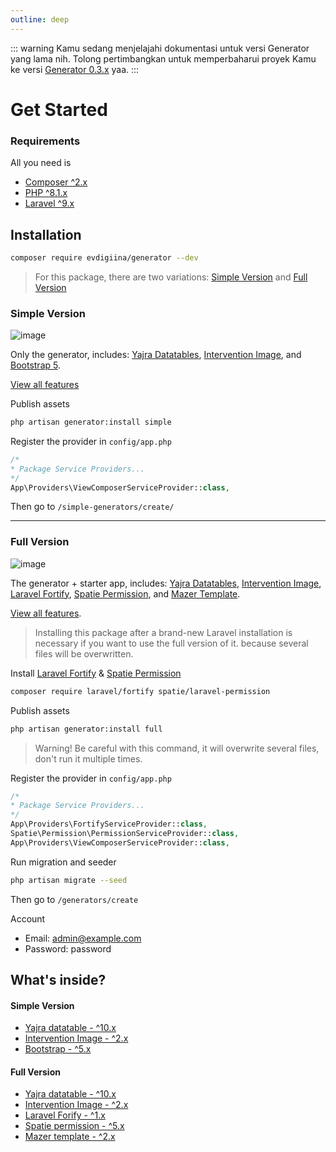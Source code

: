```yaml
---
outline: deep
---
```


::: warning
Kamu sedang menjelajahi dokumentasi untuk versi Generator yang lama nih. Tolong pertimbangkan untuk memperbaharui proyek Kamu ke versi [Generator 0.3.x](/id/) yaa.
:::

# Get Started

### Requirements

All you need is 
 - [Composer ^2.x](https://getcomposer.org/)
 - [PHP ^8.1.x](https://www.php.net/releases/8.1/en.php)
 - [Laravel ^9.x](http://laravel.com/)

## Installation

```sh
composer require evdigiina/generator --dev
```
> For this package, there are two variations: [Simple Version](#simple-version) and [Full Version](#full-version)

### Simple Version

 ![image](https://user-images.githubusercontent.com/62506582/219941448-94c46fca-6a9f-422b-bdd1-29f642c3ccf6.png)


Only the generator, includes: [Yajra Datatables](https://yajrabox.com/docs/laravel-datatables/master/installation), [Intervention Image](https://image.intervention.io/v2), and [Bootstrap 5](https://getbootstrap.com/).

[View all features](features.md)
  
Publish assets

```sh
php artisan generator:install simple
```

Register the provider in `config/app.php`

```php
/*
* Package Service Providers...
*/
App\Providers\ViewComposerServiceProvider::class,
```
  
Then go to ```/simple-generators/create/```
  
<hr>

### Full Version

![image](https://user-images.githubusercontent.com/62506582/219942571-63c42764-1702-4df3-b165-4217e5558713.png)

The generator + starter app, includes: [Yajra Datatables](https://yajrabox.com/docs/laravel-datatables/master/installation), [Intervention Image](https://image.intervention.io/v2), [Laravel Fortify](https://laravel.com/docs/9.x/fortify), [Spatie Permission](https://spatie.be/docs/laravel-permission/v5/installation-laravel), and [Mazer Template](https://github.com/zuramai/mazer).

[View all features](features.md#full-version).


> Installing this package after a brand-new Laravel installation is necessary if you want to use the full version of it. because several files will be overwritten.

  
Install [Laravel Fortify](https://laravel.com/docs/9.x/fortify) & [Spatie Permission](https://spatie.be/docs/laravel-permission/v5/installation-laravel)


```sh
composer require laravel/fortify spatie/laravel-permission
```

Publish assets

```sh
php artisan generator:install full
```

> Warning! Be careful with this command, it will overwrite several files, don't run it multiple times.
 
Register the provider in `config/app.php`

```php
/*
* Package Service Providers...
*/
App\Providers\FortifyServiceProvider::class,
Spatie\Permission\PermissionServiceProvider::class,
App\Providers\ViewComposerServiceProvider::class,
```

Run migration and seeder

```sh
php artisan migrate --seed
```

Then go to ```/generators/create```

Account

- Email: admin@example.com
- Password: password

## What's inside?  

#### Simple Version

- [Yajra datatable - ^10.x](https://yajrabox.com/docs/laravel-datatables/master/installation)
- [Intervention Image - ^2.x](https://image.intervention.io/v2)
- [Bootstrap - ^5.x](https://getbootstrap.com/)
  
#### Full Version

- [Yajra datatable - ^10.x](https://yajrabox.com/docs/laravel-datatables/master/installation)
- [Intervention Image - ^2.x](https://image.intervention.io/v2)
- [Laravel Forify - ^1.x](https://laravel.com/docs/9.x/fortify)
- [Spatie permission - ^5.x](https://github.com/spatie/laravel-permission)
- [Mazer template - ^2.x](https://github.com/zuramai/mazer/) 